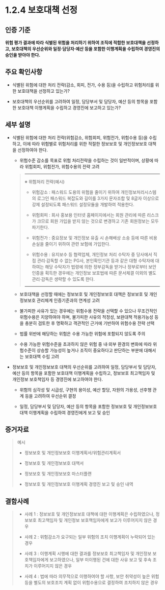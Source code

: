# 1.2.4 보호대책 선정

## 인증 기준

**위험 평가 결과에 따라 식별된 위험을 처리하기 위하여 조직에 적합한 보호대책을 선정하고, 보호대책의 우선순위와 일정·담당자·예산 등을 포함한 이행계획을 수립하여 경영진의 승인을 받아야 한다.**

## 주요 확인사항

- 식별된 위험에 대한 처리 전략(감소, 회피, 전가, 수용 등)을 수립하고 위험처리를 위한 보호대책을 선정하고 있는가?

- 보호대책의 우선순위를 고려하여 일정, 담당부서 및 담당자, 예산 등의 항목을 포함한 보호대책 이행계획을 수립하고 경영진에 보고하고 있는가?

## 세부 설명

- 식별된 위험에 대한 처리 전략(위험감소, 위험회피, 위험전가, 위험수용 등)을 수립하고, 이에 따라 위험별로 위험처리를 위한 적절한 정보보호 및 개인정보보호 대책을 선정하여야 한다.

    - 위험수준 감소를 목표로 위험 처리전략을 수립하는 것이 일반적이며, 상황에 따라 위험회피, 위험전가, 위험수용의 전략 고려
    >
    > ---
    >
    > ※ 위험처리 전략(예시)
    >
    > - 위험감소 : 패스워드 도용의 위험을 줄이기 위하여 개인정보처리시스템의 로그인 패스워드 복잡도와 길이를 3가지 문자조합 및 8글자 이상으로 강제 설정되도록 패스워드 설정모듈을 개발하여 적용한다.
    >
    > - 위험회피 : 회사 홍보용 인터넷 홈페이지에서는 회원 관리에 따른 리스크가 크므로 회원 가입을 받지 않는 것으로 변경하고 기존 회원정보는 모두 파기한다.
    >
    > - 위험전가 : 중요정보 및 개인정보 유출 시 손해배상 소송 등에 따른 비용 손실을 줄이기 위하여 관련 보험에 가입한다.
    >
    > - 위험수용 : 유지보수 등 협력업체, 개인정보 처리 수탁자 중 당사에서 직접 관리·감독할 수 없는 PG사, 본인확인기관 등과 같은 대형 수탁자에 대하여는 해당 수탁자가 법령에 의한 정부감독을 받거나 정부로부터 보안인증을 획득한 경우에는 개인정보 보호법에 따른 문서체결 이외의 별도 관리·감독은 생략할 수 있도록 한다.
    >
    > ---

    - 보호대책을 선정할 때에는 정보보호 및 개인정보보호 대책은 정보보호 및 개인정보보호 관리체계 인증기준과의 연계성 고려

    - 불가피한 사유가 있는 경우에는 위험수용 전략을 선택할 수 있으나 무조건적인 위험수용은 지양하여야 하며, 불가피한 사유의 적정성, 보완대책 적용가능성 등을 충분히 검토한 후 명확하고 객관적인 근거에 기반하여 위험수용 전략 선택

    - 법률 위반에 해당하는 위험은 수용 가능한 위험에 포함되지 않도록 주의

    - 수용 가능한 위험수준을 초과하지 않은 위험 중 내·외부 환경의 변화에 따라 위험수준이 상승할 가능성이 높거나 조직이 중요하다고 판단하는 부분에 대해서는 보호대책 수립 고려

- 정보보호 및 개인정보보호 대책의 우선순위를 고려하여 일정, 담당부서 및 담당자, 예산 등의 항목을 포함한 보호대책 이행계획을 수립하고, 정보보호 최고책임자 및 개인정보 보호책임자 등 경영진에 보고하여야 한다.

    - 위험의 심각성 및 시급성, 구현의 용이성, 예산 할당, 자원의 가용성, 선후행 관계 등을 고려하여 우선순위 결정

    - 일정, 담당부서 및 담당자, 예산 등의 항목을 포함한 정보보호 및 개인정보보호 대책 이행계획을 수립하여 경영진에게 보고 및 승인

## 증거자료

> 예시
>
> - 정보보호 및 개인정보보호 이행계획서/위험관리계획서
>
> - 정보보호 및 개인정보보호 대책서
>
> - 정보보호 및 개인정보보호 마스터플랜
>
> - 정보보호 및 개인정보보호 이행계획 경영진 보고 및 승인 내역

## 결함사례

> - 사례 1 : 정보보호 및 개인정보보호 대책에 대한 이행계획은 수립하였으나, 정보보호 최고책임자 및 개인정보 보호책임자에게 보고가 이루어지지 않은 경우
>
> - 사례 2 : 위험감소가 요구되는 일부 위험의 조치 이행계획이 누락되어 있는 경우
>
> - 사례 3 : 이행계획 시행에 대한 결과를 정보보호 최고책임자 및 개인정보 보호책임자에게 보고하였으나, 일부 미이행된 건에 대한 사유 보고 및 후속 조치가 이루어지지 않은 경우
>
> - 사례 4 : 법에 따라 의무적으로 이행하여야 할 사항, 보안 취약성이 높은 위험 등을 별도의 보호조치 계획 없이 위험수용으로 결정하여 조치하지 않은 경우
